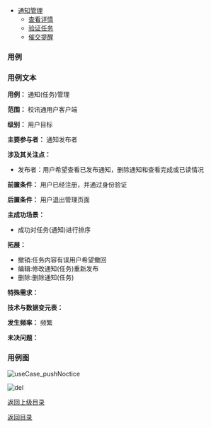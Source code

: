 

- [通知管理]()
	- [查看详情]()
	- [验证任务]()
	- [催交提醒]()

### 用例

### 用例文本

**用例：** 通知(任务)管理

**范围：** 校讯通用户客户端

**级别：** 用户目标

**主要参与者：** 通知发布者

**涉及其关注点：**

- 发布者：用户希望查看已发布通知，删除通知和查看完成或已读情况

**前置条件：** 用户已经注册，并通过身份验证

**后置条件：** 用户退出管理页面

**主成功场景：**

- 成功对任务(通知)进行排序

**拓展：**
 
- 撤销:任务内容有误用户希望撤回
- 编辑:修改通知(任务)重新发布
- 删除:删除通知(任务)


**特殊需求：** 

	
	
**技术与数据变元表：**

**发生频率：** 频繁

**未决问题：** 

### 用例图

![useCase_pushNoctice](https://azurlin.oss-cn-beijing.aliyuncs.com/2019ldu_SE/usecase_image/uci_taskmgt%20.jpg)

![del](https://azurlin.oss-cn-beijing.aliyuncs.com/2019ldu_SE/usecase_image/uci_delnotice.jpg)



[返回上级目录](useCase.md)


[返回目录](README.md)


